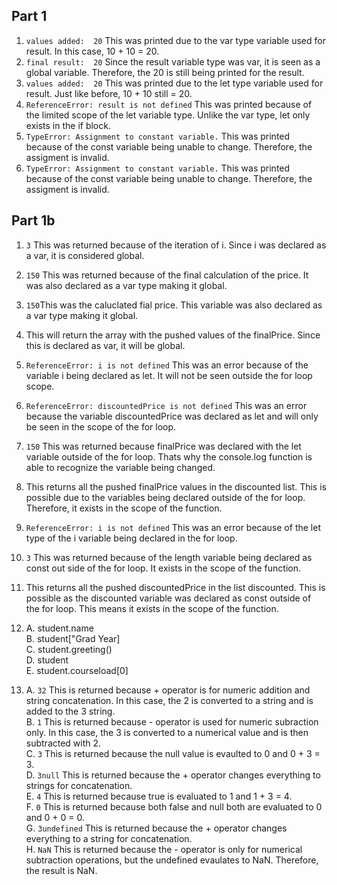 ## Part 1
1. `values added:  20` This was printed due to the var type variable used for result. In this case, 10 + 10 = 20.  
2. `final result:  20` Since the result variable type was var, it is seen as a global variable. Therefore, the 20 is still being printed for the result.  
3. `values added:  20` This was printed due to the let type variable used for result. Just like before, 10 + 10 still = 20.  
4. `ReferenceError: result is not defined` This was printed because of the limited scope of the let variable type. Unlike the var type, let only exists in the if block.  
5. `TypeError: Assignment to constant variable.` This was printed because of the const variable being unable to change. Therefore, the assigment is invalid.  
6. `TypeError: Assignment to constant variable.` This was printed because of the const variable being unable to change. Therefore, the assigment is invalid.  

## Part 1b
1. `3` This was returned because of the iteration of i. Since i was declared as a var, it is considered global.  
2. `150` This was returned because of the final calculation of the price. It was also declared as a var type making it global.  
3. `150`This was the caluclated fial price. This variable was also declared as a var type making it global.  
4. This will return the array with the pushed values of the finalPrice. Since this is declared as var, it will be global.  
5. `ReferenceError: i is not defined` This was an error because of the variable i being declared as let. It will not be seen outside the for loop scope.  
6. `ReferenceError: discountedPrice is not defined` This was an error because the variable discountedPrice was declared as let and will only be seen in the scope of the for loop.  
7. `150` This was returned because finalPrice was declared with the let variable outside of the for loop. Thats why the console.log function is able to recognize the variable being changed.  
8. This returns all the pushed finalPrice values in the discounted list. This is possible due to the variables being declared outside of the for loop. Therefore, it exists in the scope of the function.  
9. `ReferenceError: i is not defined` This was an error because of the let type of the i variable being declared in the for loop.  
10. `3` This was returned because of the length variable being declared as const out side of the for loop. It exists in the scope of the function.  
11. This returns all the pushed discountedPrice in the list discounted. This is possible as the discounted variable was declared as const outside of the for loop. This means it exists in the scope of the function.  
12. 
    A. student.name  
    B. student["Grad Year]  
    C. student.greeting()  
    D. student  
    E. student.courseload[0]

13. 
    A. `32` This is returned because + operator is for numeric addition and string concatenation. In this case, the 2 is converted to a string and is added to the 3 string.  
    B. `1` This is returned because - operator is used for numeric subraction only. In this case, the 3 is converted to a numerical value and is then subtracted with 2.  
    C. `3` This is returned because the null value is evaulted to 0 and 0 + 3 = 3.  
    D. `3null` This is returned because the + operator changes everything to strings for concatenation.  
    E. `4` This is returned because true is evaluated to 1 and 1 + 3 = 4.   
    F. `0` This is returned because both false and null both are evaluated to 0 and 0 + 0 = 0.  
    G. `3undefined` This is returned because the + operator changes everything to a string for concatenation.  
    H. `NaN` This is returned because the - operator is only for numerical subtraction operations, but the undefined evaulates to NaN. Therefore, the result is NaN.  
